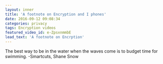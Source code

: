 ```yaml
---
layout: inner
title: 'A footnote on Encryption and I phones'
date: 2016-09-12 09:08:34
categories: privacy 
tags: Encryption videos
featured_video_id: e-ZpsxnmmbE
lead_text: 'A footnote on Encrption'
---
```


The best way to be in the water when the waves come is to budget time for swimming.
-Smartcuts, Shane Snow
